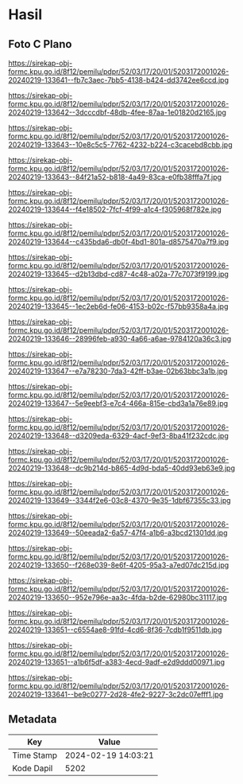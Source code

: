 # Hasil

## Foto C Plano

https://sirekap-obj-formc.kpu.go.id/8f12/pemilu/pdpr/52/03/17/20/01/5203172001026-20240219-133641--fb7c3aec-7bb5-4138-b424-dd3742ee6ccd.jpg

https://sirekap-obj-formc.kpu.go.id/8f12/pemilu/pdpr/52/03/17/20/01/5203172001026-20240219-133642--3dcccdbf-48db-4fee-87aa-1e01820d2165.jpg

https://sirekap-obj-formc.kpu.go.id/8f12/pemilu/pdpr/52/03/17/20/01/5203172001026-20240219-133643--10e8c5c5-7762-4232-b224-c3cacebd8cbb.jpg

https://sirekap-obj-formc.kpu.go.id/8f12/pemilu/pdpr/52/03/17/20/01/5203172001026-20240219-133643--84f21a52-b818-4a49-83ca-e0fb38fffa7f.jpg

https://sirekap-obj-formc.kpu.go.id/8f12/pemilu/pdpr/52/03/17/20/01/5203172001026-20240219-133644--f4e18502-7fcf-4f99-a1c4-f305968f782e.jpg

https://sirekap-obj-formc.kpu.go.id/8f12/pemilu/pdpr/52/03/17/20/01/5203172001026-20240219-133644--c435bda6-db0f-4bd1-801a-d8575470a7f9.jpg

https://sirekap-obj-formc.kpu.go.id/8f12/pemilu/pdpr/52/03/17/20/01/5203172001026-20240219-133645--d2b13dbd-cd87-4c48-a02a-77c7073f9199.jpg

https://sirekap-obj-formc.kpu.go.id/8f12/pemilu/pdpr/52/03/17/20/01/5203172001026-20240219-133645--1ec2eb6d-fe06-4153-b02c-f57bb9358a4a.jpg

https://sirekap-obj-formc.kpu.go.id/8f12/pemilu/pdpr/52/03/17/20/01/5203172001026-20240219-133646--28996feb-a930-4a66-a6ae-9784120a36c3.jpg

https://sirekap-obj-formc.kpu.go.id/8f12/pemilu/pdpr/52/03/17/20/01/5203172001026-20240219-133647--e7a78230-7da3-42ff-b3ae-02b63bbc3a1b.jpg

https://sirekap-obj-formc.kpu.go.id/8f12/pemilu/pdpr/52/03/17/20/01/5203172001026-20240219-133647--5e9eebf3-e7c4-466a-815e-cbd3a1a76e89.jpg

https://sirekap-obj-formc.kpu.go.id/8f12/pemilu/pdpr/52/03/17/20/01/5203172001026-20240219-133648--d3209eda-6329-4acf-9ef3-8ba41f232cdc.jpg

https://sirekap-obj-formc.kpu.go.id/8f12/pemilu/pdpr/52/03/17/20/01/5203172001026-20240219-133648--dc9b214d-b865-4d9d-bda5-40dd93eb63e9.jpg

https://sirekap-obj-formc.kpu.go.id/8f12/pemilu/pdpr/52/03/17/20/01/5203172001026-20240219-133649--3344f2e6-03c8-4370-9e35-1dbf67355c33.jpg

https://sirekap-obj-formc.kpu.go.id/8f12/pemilu/pdpr/52/03/17/20/01/5203172001026-20240219-133649--50eeada2-6a57-47f4-a1b6-a3bcd21301dd.jpg

https://sirekap-obj-formc.kpu.go.id/8f12/pemilu/pdpr/52/03/17/20/01/5203172001026-20240219-133650--f268e039-8e6f-4205-95a3-a7ed07dc215d.jpg

https://sirekap-obj-formc.kpu.go.id/8f12/pemilu/pdpr/52/03/17/20/01/5203172001026-20240219-133650--952e796e-aa3c-4fda-b2de-62980bc31117.jpg

https://sirekap-obj-formc.kpu.go.id/8f12/pemilu/pdpr/52/03/17/20/01/5203172001026-20240219-133651--c6554ae8-91fd-4cd6-8f36-7cdb1f9511db.jpg

https://sirekap-obj-formc.kpu.go.id/8f12/pemilu/pdpr/52/03/17/20/01/5203172001026-20240219-133651--a1b6f5df-a383-4ecd-9adf-e2d9ddd00971.jpg

https://sirekap-obj-formc.kpu.go.id/8f12/pemilu/pdpr/52/03/17/20/01/5203172001026-20240219-133641--be9c0277-2d28-4fe2-9227-3c2dc07efff1.jpg


## Metadata

| Key        | Value               |
| ---------- | ------------------- |
| Time Stamp | 2024-02-19 14:03:21 |
| Kode Dapil | 5202                |



